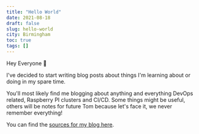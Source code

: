 ```yaml
---
title: "Hello World"
date: 2021-08-18
draft: false
slug: hello-world
city: Birmingham
toc: true
tags: []
---
```


Hey Everyone 👋

I've decided to start writing blog posts about things I'm learning about or doing in my spare time. 

You'll most likely find me blogging about anything and everything DevOps related, Raspberry PI clusters and CI/CD. Some things might be useful, others will be notes for future Tom because let's face it, we never remember everything!  

You can find the [sources for my blog here](https://github.com/tomtucka/tomwithers.dev).
